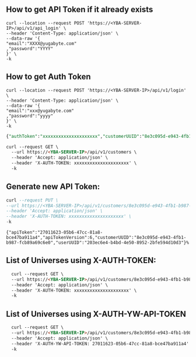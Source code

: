 ## How to get API Token if it already exists

```
curl --location --request POST 'https://<YBA-SERVER-IP>/api/v1/api_login' \
--header 'Content-Type: application/json' \
--data-raw '{
"email":"XXXX@yugabyte.com"
,"password":"YYYY"
}' \
-k
```

## How to get Auth Token 

```
curl --location --request POST 'https://<YBA-SERVER-IP>/api/v1/login' \
--header 'Content-Type: application/json' \
--data-raw '{
"email":"xxx@yugabyte.com"
,"password":"yyyy"
}' \
-k
```

```sql
{"authToken":"xxxxxxxxxxxxxxxxxxxxx","customerUUID":"8e3c095d-e943-4fb1-b987-fcb89a69c6e0","userUUID":"203ec6e4-b4bd-4e50-8952-2bfe594d10d3"}%
```

```markdown
curl --request GET \
  --url https://<YBA-SERVER-IP>/api/v1/customers \
  --header 'Accept: application/json' \
  --header 'X-AUTH-TOKEN: xxxxxxxxxxxxxxxxxxxxx' \
  -k
```

## Generate new API Token:

```sql
curl --request PUT \
--url https://<YBA-SERVER-IP>/api/v1/customers/8e3c095d-e943-4fb1-b987-fcb89a69c6e0/api_token \
--header 'Accept: application/json' \
--header 'X-AUTH-TOKEN: xxxxxxxxxxxxxxxxxxxxx' \
-k
```
```
{"apiToken":"27011623-05b6-47cc-81a8-bce47ba911a4","apiTokenVersion":6,"customerUUID":"8e3c095d-e943-4fb1-b987-fcb89a69c6e0","userUUID":"203ec6e4-b4bd-4e50-8952-2bfe594d10d3"}%
```

## List of Universes using X-AUTH-TOKEN:

```markdown
  curl --request GET \
  --url https://<YBA-SERVER-IP>/api/v1/customers/8e3c095d-e943-4fb1-b987-fcb89a69c6e0/universes \
  --header 'Accept: application/json' \
  --header 'X-AUTH-TOKEN: xxxxxxxxxxxxxxxxxxxxx' \
  -k
```

## List of Universes using X-AUTH-YW-API-TOKEN

```markdown
  curl --request GET \
  --url https://<YBA-SERVER-IP>/api/v1/customers/8e3c095d-e943-4fb1-b987-fcb89a69c6e0/universes \
  --header 'Accept: application/json' \
  --header 'X-AUTH-YW-API-TOKEN: 27011623-05b6-47cc-81a8-bce47ba911a4' \
  -k
```

